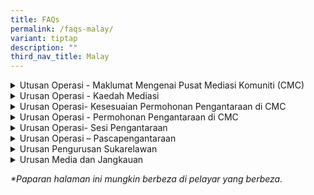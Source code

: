 ```yaml
---
title: FAQs
permalink: /faqs-malay/
variant: tiptap
description: ""
third_nav_title: Malay
---
```

<div data-type="detailGroup" class="isomer-accordion isomer-accordion-white">
<details class="isomer-details">
<summary>Utusan Operasi - Maklumat Mengenai Pusat Mediasi Komuniti (CMC)</summary>
<div data-type="detailsContent" class="isomer-details-content">
<blockquote>
<p>Apakah yang dilakukan oleh Pusat Mediasi Komuniti (CMC)?</p>
</blockquote>
<p>Pusat Mediasi Komuniti (CMC), yang terletak di bawah Kementerian Undang-Undang,
menawarkan perkhidmatan mediasi kepada penduduk Singapura yang menghadapi
pertikaian hubungan dan komuniti.</p>
<p>Perkhidmatan ini disediakan secara <strong>percuma</strong>.</p>
<p></p>
<blockquote>
<p>- Apakah faedah mediasi?</p>
</blockquote>
<p>Mediasi di CMC menawarkan faedah berikut:</p>
<ul>
<li>
<p><strong>Kos</strong>: Perkhidmatan ini adalah percuma.</p>
</li>
<li>
<p><strong>Privasi</strong>: Perkara yang dibincangkan semasa sesi mediasi
dan identiti pihak-pihak yang terlibat akan dirahsiakan.</p>
</li>
<li>
<p><strong>Masa</strong>: Sesi mediasi biasanya berlangsung selama kira-kira
dua jam dan tersedia dari hari Isnin hingga Jumaat, serta pada pagi hari
Sabtu.</p>
</li>
<li>
<p><strong>Lokasi</strong>: Mediasi secara fizikal disediakan di Pusat Perkhidmatan
Kementerian Undang-Undang dan di 18 lokasi satelit di seluruh pulau. Mediasi
secara dalam talian juga boleh diadakan untuk pertikaian yang kurang rumit.</p>
</li>
</ul>
<p></p>
<p>Anda <strong>tidak perlu mengemukakan sebarang bukti</strong> sebelum memohon
mediasi di CMC.</p>
</div>
</details>
<details class="isomer-details">
<summary>Urusan Operasi - Kaedah Mediasi</summary>
<div data-type="detailsContent" class="isomer-details-content">
<blockquote>
<p>Di manakah mediasi CMC dijalankan?</p>
</blockquote>
<p>Mediasi CMC dijalankan di:
<br><strong>45 Maxwell Road, The URA Centre (East Wing), #07-11, Singapura 069118.</strong>
</p>
<p><strong>Mediasi yang dirujuk dan diarahkan oleh mahkamah</strong> dijalankan
pada:</p>
<ul>
<li>
<p>Hari Isnin hingga Jumaat, dari <strong>9.00 pagi hingga 1.00 tengah hari</strong>
</p>
</li>
</ul>
<p><strong>Mediasi secara sukarela</strong> dijalankan pada:</p>
<ul>
<li>
<p>Hari Isnin hingga Jumaat, dari <strong>2.00 petang hingga 6.00 petang</strong>
</p>
</li>
<li>
<p>Hari Sabtu, dari <strong>9.00 pagi hingga 1.00 tengah hari</strong>
<br>Kami <strong>ditutup pada hari Ahad dan Cuti Umum</strong>.</p>
</li>
</ul>
<p></p>
<p>Kami juga menyediakan mediasi secara sukarela di <strong>18 lokasi mediasi satelit</strong> berikut:</p>
<p>·&nbsp;&nbsp;&nbsp;&nbsp;&nbsp;&nbsp; Kelab Komuniti ACE the Place</p>
<p>·&nbsp;&nbsp;&nbsp;&nbsp;&nbsp;&nbsp; Kelab Komuniti Bedok</p>
<p>·&nbsp;&nbsp;&nbsp;&nbsp;&nbsp;&nbsp; Kelab Komuniti Ci Yuan</p>
<p>·&nbsp;&nbsp;&nbsp;&nbsp;&nbsp;&nbsp; Kelab Komuniti Clementi</p>
<p>·&nbsp;&nbsp;&nbsp;&nbsp;&nbsp;&nbsp; Kelab Komuniti Geylang Serai@Wisma
Geylang Serai</p>
<p>·&nbsp;&nbsp;&nbsp;&nbsp;&nbsp;&nbsp; Kelab Komuniti MacPherson</p>
<p>·&nbsp;&nbsp;&nbsp;&nbsp;&nbsp;&nbsp; Kelab Komuniti Nee Soon East</p>
<p>·&nbsp;&nbsp;&nbsp;&nbsp;&nbsp;&nbsp; Kelab Komuniti Paya Lebar-Kovan</p>
<p>·&nbsp;&nbsp;&nbsp;&nbsp;&nbsp;&nbsp; Kelab Komuniti Toa Payoh Barat</p>
<p>·&nbsp;&nbsp;&nbsp;&nbsp;&nbsp;&nbsp; Kelab Komuniti Telok Blangah</p>
<p>·&nbsp;&nbsp;&nbsp;&nbsp;&nbsp;&nbsp; Pusat ServiceSG One Punggol</p>
<p>·&nbsp;&nbsp;&nbsp;&nbsp;&nbsp;&nbsp; Pusat ServiceSG Our Tampines Hub</p>
<p>·&nbsp;&nbsp;&nbsp;&nbsp;&nbsp;&nbsp; ServiceSG@Kelab Komuniti Keat Hong</p>
<p>·&nbsp;&nbsp;&nbsp;&nbsp;&nbsp;&nbsp; ServiceSG Centre@Kelab Komuniti
The Frontier</p>
<p>·&nbsp;&nbsp;&nbsp;&nbsp;&nbsp;&nbsp; Pusat ServiceSG Bukit Merah</p>
<p>·&nbsp;&nbsp;&nbsp;&nbsp;&nbsp;&nbsp; Pusat ServiceSG Woodlands</p>
<p>·&nbsp;&nbsp;&nbsp;&nbsp;&nbsp;&nbsp; Pondok Polis Kejiranan Tampines
East</p>
<p>·&nbsp;&nbsp;&nbsp;&nbsp;&nbsp;&nbsp; Pondok Polis Kejiranan Tampines
North</p>
<p></p>
<blockquote>
<p>Bolehkah mediasi dijalankan melalui Zoom?</p>
</blockquote>
<p>Mediasi secara maya boleh diadakan untuk <strong>kes yang kurang rumit</strong>.</p>
</div>
</details>
<details class="isomer-details">
<summary>Urusan Operasi- Kesesuaian Permohonan Pengantaraan di CMC</summary>
<div data-type="detailsContent" class="isomer-details-content">
<blockquote>
<p>Apakah jenis pertikaian yang sesuai untuk mediasi di CMC?</p>
</blockquote>
<p>Mediasi di CMC merupakan satu pilihan yang berkesan untuk menyelesaikan
pertikaian antara jiran tetangga, ahli keluarga, rakan, rakan sekerja,
tuan rumah, penyewa, atau hubungan antara peribadi yang lain.</p>
<p>Walau bagaimanapun, mediasi ini <strong>tidak sesuai untuk pertikaian kontrak atau komersial</strong>.</p>
<p>Untuk senarai penuh jenis pertikaian yang sesuai untuk mediasi di CMC,
sila <a href="/disputes-suitable-for-mediation-malay/" rel="noopener nofollow" target="_blank">klik </a>di
sini.</p>
<p></p>
<blockquote>
<p>Mengapakah CMC menerima permohonan mediasi tanpa menjalankan sebarang
siasatan?</p>
</blockquote>
<p>CMC tidak menjalankan sebarang siasatan. Fokus utama kami adalah untuk
memudahcara perbincangan antara pihak-pihak yang terlibat dalam pertikaian.</p>
<p>Menerusi mediasi, kami berusaha untuk membantu pihak-pihak yang terlibat
berkomunikasi dengan berkesan, meneroka penyelesaian, dan mencapai persetujuan
yang saling menguntungkan.</p>
<p></p>
<blockquote>
<p>Bolehkah CMC menerima kes yang melibatkan pertikaian jiran di kondominium
persendirian atau harta tanah?</p>
</blockquote>
<p>Kami menerima kes yang melibatkan pertikaian jiran di kawasan rumah awam
atau persendirian termasuk harta tanah, kondominium dan pangsapuri persendirian.</p>
<p></p>
<blockquote>
<p>Mengapakah CMC menerima permohonan pengantaraan tanpa menjalankan apa-apa
siasatan?</p>
</blockquote>
<p>CMC tidak menjalankan siasatan. Fokus utama kami adalah untuk memudahkan
perbincangan antara pihak yang bertikai. Melalui pengantaraan, kami berhasrat
untuk membantu pihak-pihak berkomunikasi dengan berkesan, meneroka penyelesaian
dan mencapai persetujuan yang adil bagi kedua-dua pihak.</p>
<p></p>
<blockquote>
<p>Adakah saya memerlukan bukti untuk mengemukakan kes kepada CMC?</p>
</blockquote>
<p>Anda tidak perlu mengemukakan apa-apa bukti sebelum memohon pengantaraan
di CMC.</p>
<p></p>
<blockquote>
<p>Berapakah bilangan orang boleh menghadiri sesi pengantaraan?</p>
</blockquote>
<p>Tidak termasuk pertikaian keluarga, kami membenarkan sehingga dua orang
daripada setiap pihak, yang terlibat secara langsung dengan pertikaian
itu untuk menghadiri sesi pengantaraan. Untuk sesi pengantaraan satelit,
hanya seorang daripada setiap pihak akan menghadiri sesi tersebut.</p>
<p></p>
<blockquote>
<p>Bolehkah ahli keluarga/ejen saya menghadiri sesi pengantaraan bagi pihak
saya?</p>
</blockquote>
<p>Jika ahli keluarga atau ejen anda telah diberikan Surat Kuasa Wakil untuk
menguruskan hal ehwal anda, anda boleh membenarkan mereka menghadiri sesi
tersebut bagi pihak anda. Untuk semua sebab lain, sila hubungi kami.&nbsp;Untuk
Pengantaraan yang&nbsp;<strong>Diarah Mahkamah&nbsp;</strong>, hanya pihak
yang dinamakan dalam Perintah Mahkamah akan menghadiri sesi pengantaraan.</p>
<p></p>
<blockquote>
<p>Bolehkah peguam menghadiri pengantaraan bersama saya?</p>
</blockquote>
<p>Di CMC, peguam tidak dibenarkan menghadiri sesi pengantaraan dengan pihak-pihak.
Jika anda memerlukan nasihat undang-undang, anda dinasihatkan untuk mendapatkan
nasihat secara berasingan sebelum sesi pengantaraan.</p>
</div>
</details>
<details class="isomer-details">
<summary>Urusan Operasi - Permohonan Pengantaraan di CMC</summary>
<div data-type="detailsContent" class="isomer-details-content">
<blockquote>
<p>Apa yang berlaku selepas saya memohon mediasi?</p>
</blockquote>
<p>Apabila permohonan untuk mediasi secara sukarela diterima oleh CMC, prosesnya
adalah seperti berikut:</p>
<ol data-tight="true" class="tight">
<li>
<p><strong>Pengakuan Terima</strong>: Anda akan menerima pengakuan penerimaan
permohonan anda.</p>
</li>
<li>
<p><strong>Penilaian</strong>: Kami akan menilai kes anda untuk menentukan
sama ada ia sesuai untuk dimediasi.</p>
</li>
<li>
<p><strong>Jemputan kepada pihak satu lagi (Responden)</strong>: Jika permohonan
anda didapati sesuai untuk mediasi di CMC, kami akan menjemput Responden
untuk menghadiri sesi mediasi dan akan memaklumkan kepada anda hasil maklum
balas daripada pihak tersebut.</p>
</li>
<li>
<p><strong>Penjadualan</strong>: Apabila kedua-dua pihak bersetuju untuk
menghadiri sesi mediasi, kami akan menjadualkan tarikh mediasi dan memaklumkan
kepada anda tentang tarikh, masa dan lokasi sesi tersebut.</p>
</li>
<li>
<p><strong>Sesi Mediasi</strong>: Pada tarikh yang ditetapkan, anda dan Responden
akan bertemu dengan mediator kami. Mediator akan memudahcara perbincangan
antara kedua-dua pihak, bagi mewujudkan persefahaman dan, jika boleh, mencapai
penyelesaian yang baik untuk semua pihak.</p>
</li>
<li>
<p><strong>Keputusan</strong>: Jika persetujuan dicapai, mediator akan mendokumenkan
terma persetujuan tersebut. Anda akan diberi peluang untuk meneliti dokumen
itu sebelum menandatanganinya. Anda juga akan menerima salinan perjanjian
yang telah ditandatangani.</p>
<p>Sekiranya persetujuan tidak dapat dicapai, sesi mediasi akan ditamatkan
secara hormat. Anda boleh memilih untuk meneroka pilihan lain, termasuk
mendapatkan nasihat undang-undang atau memfailkan permohonan di mahkamah.</p>
</li>
<li>
<p><strong>Tindakan Susulan</strong>: Jika perlu, CMC mungkin akan menawarkan
sesi mediasi susulan.</p>
</li>
</ol>
<p></p>
<blockquote>
<p>Jika Responden mengabaikan atau menolak jemputan CMC, apakah pilihan saya
yang lain? Bolehkah saya membawa kes itu ke Tribunal Penyelesaian Pertikaian
Komuniti (CDRT)?</p>
</blockquote>
<p><strong><u>Pertikaian Melibatkan Bukan Jiran</u></strong>
</p>
<p>Jika Responden menolak atau gagal memberikan respons kepada jemputan pengantaraan,
anda boleh memilih untuk meneroka pilihan lain bagi menangani pertikaian
itu, yang mungkin termasuk mendapatkan nasihat undang-undang atau meneruskan
untuk memfailkan permohonan di Mahkamah.&nbsp;</p>
<p></p>
<p><strong><u>Pertikaian Melibatkan Jiran dari Tampines (Semasa Fasa Perintis)</u></strong>
</p>
<p>Jika Responden menolak atau gagal memberikan respons kepada jemputan pengantaraan,
anda boleh mendapatkan bantuan Unit Perhubungan Komuniti (CRU) dengan menghubungi
talian penting mereka di 3300 3300, antara 9 pagi hingga 9 malam pada hari
bekerja.</p>
<p>&nbsp;</p>
<p><strong><u>Pertikaian Melibatkan Jiran dari semua Bandar lain (Semasa Fasa Perintis)</u></strong>
</p>
<p>Jika Responden menolak atau gagal memberikan respons, kami akan mengeluarkan
surat keputusan kepada anda. Anda mempunyai pilihan untuk memfailkan tuntutan
di CDRT.</p>
</div>
</details>
<details class="isomer-details">
<summary>Urusan Operasi- Sesi Pengantaraan</summary>
<div data-type="detailsContent" class="isomer-details-content">
<blockquote>
<p>Apa yang berlaku semasa sesi mediasi?</p>
</blockquote>
<p>Berikut adalah proses mediasi di CMC:</p>
<p></p>
<p><strong>Pendaftaran</strong>: Sila hadir sekurang-kurangnya 20 minit sebelum
sesi bermula. Pegawai kami akan menyambut anda, mengesahkan identiti semua
pihak yang terlibat, dan memastikan semua perkara telah disediakan sebelum
sesi mediasi dimulakan.</p>
<p></p>
<p><strong>Penyataan Pembukaan</strong>: Mediator kami akan menjemput anda
masuk ke dalam bilik mediasi, di mana anda dan pihak satu lagi akan duduk.
Sesi akan dimulakan dengan penyataan pembukaan oleh mediator, termasuk
penerangan tentang proses mediasi dan peraturan asas yang perlu dipatuhi.</p>
<p></p>
<p><strong>Sesi Bersama</strong>: Pihak Pemohon akan memulakan sesi dengan
membentangkan isu-isu yang dibawa ke mediasi. Selepas itu, Responden akan
diberi peluang untuk memberi maklum balas. Mediator kami akan merumuskan
isu-isu utama yang telah dikemukakan.</p>
<p></p>
<p><strong>Sesi Peribadi</strong>: Sekiranya terdapat isu sensitif yang memerlukan
perbincangan secara berasingan, mediator boleh berbincang secara peribadi
dengan setiap pihak. Maklumat yang dikongsi dalam sesi peribadi akan dirahsiakan,
kecuali jika diberi kebenaran untuk didedahkan kepada pihak lain.</p>
<p>Mediator kami mungkin akan bertukar antara sesi bersama dan sesi peribadi,
bagi meneroka pelbagai penyelesaian yang mungkin.</p>
<p></p>
<p><strong>Penutup:</strong>
</p>
<p><u>Penyelesaian dengan Persetujuan</u>
<br>Sekiranya persetujuan dicapai, mediator kami akan mendokumenkan terma
persetujuan tersebut. Anda akan diberi peluang untuk meneliti dokumen itu
sebelum menandatanganinya. Anda juga akan menerima salinan perjanjian yang
telah ditandatangani.</p>
<p></p>
<p><u>Tiada Penyelesaian</u>
<br>Sekiranya tiada persetujuan dicapai, sesi akan ditamatkan dengan penuh
hormat. Anda boleh memilih untuk meneroka pilihan lain bagi menyelesaikan
pertikaian, termasuk mendapatkan nasihat undang-undang atau memfailkan
permohonan di mahkamah.</p>
<p></p>
<blockquote>
<p>Bolehkah saya merakam sesi pengantaraan?</p>
</blockquote>
<p>Pengantaraan di CMC ialah proses sulit, seperti yang digariskan dalam
Akta CMC, Bab 49A. Untuk mengekalkan kerahsiaan dan untuk menyediakan ruang
yang selamat kepada pihak-pihak untuk berkongsi tanpa rasa takut, tiada
fotografi, videografi atau rakaman audio dibenarkan semasa sesi pengantaraan.
Sekiranya kami menyedari bahawa terdapat rakaman, pihak yang bertanggungjawab
akan diminta untuk memadamkan kandungan tersebut dengan kehadiran pengantara
atau pegawai CMC.</p>
<p></p>
<blockquote>
<p>Adakah Perjanjian Penyelesaian CMC dimeterai secara sah?</p>
</blockquote>
<p>Sebaik sahaja Perjanjian Penyelesaian ditandatangani, perjanjian tersebut
mengikat pihak yang menandatangan, jadi anda boleh menggunakan dokumen
tersebut sebagai bukti untuk menyokong prosiding undang-undang.</p>
</div>
</details>
<details class="isomer-details">
<summary>Urusan Operasi – Pascapengantaraan</summary>
<div data-type="detailsContent" class="isomer-details-content">
<blockquote>
<p>Apa yang berlaku jika pihak lain melanggar perjanjian?</p>
</blockquote>
<p>Anda boleh memohon&nbsp;<strong>pemulihan sukarela</strong>&nbsp;<u>sebulan selepas sesi pengantaraan terakhir melalui</u>&nbsp;
<a href="https://eservices.mlaw.gov.sg/cmc/mediatorsportal/direct-intake/" rel="noopener noreferrer nofollow" target="_blank"><u>borang</u>
</a>permohonan dalam talian kami. Anda juga boleh memohon dengan menghubungi
Talian Pertanyaan MinLaw di 1800 2255 529* semasa waktu pejabat.</p>
<p><u>Pertikaian Melibatkan Bukan Jiran</u>
</p>
<p>Jika pemulihan sukarela tidak menjadi, anda boleh memilih untuk meneroka
pilihan lain bagi menangani pertikaian yang mungkin termasuk mendapatkan
nasihat undang-undang atau meneruskan untuk memfailkan permohonan di Mahkamah.&nbsp;</p>
<p><u>Pertikaian Melibatkan Jiran dari Tampines (Semasa Fasa Perintis)</u>
</p>
<p>Jika pemulihan sukarela tidak menjadi kerana Responden menolak atau gagal
memberikan respons, anda boleh memohon Pemulihan Berarah dengan menghubungi
Talian Pertanyaan MinLaw di 1800 2255 529* pada waktu pejabat.<em>&nbsp;</em>Ini
bererti kehadiran pada sesi pengantaraan CMC adalah wajib bagi kedua-dua
pihak.</p>
<p><u>Pertikaian Melibatkan Jiran dari semua Bandar lain (Semasa Fasa Perintis)</u>
</p>
<p>Jika pemulihan sukarela tidak menjadi kerana Responden menolak atau gagal
memberikan respons, kami akan mengeluarkan surat keputusan kepada anda.
Anda mempunyai pilihan untuk memfailkan tuntutan di CDRT.</p>
<p></p>
<p><em>*Sila ambil perhatian bahawa caj masa siaran mungkin dikenakan untuk panggilan yang dibuat daripada telefon bimbit.</em>
</p>
<p></p>
</div>
</details>
<details class="isomer-details">
<summary>Urusan Pengurusan Sukarelawan</summary>
<div data-type="detailsContent" class="isomer-details-content">
<blockquote>
<p>Siapakah mediator CMC?</p>
</blockquote>
<p>Mediator CMC ialah sukarelawan yang dilantik oleh Menteri Undang-Undang.</p>
<p>Mereka telah dipilih dengan teliti, menjalani latihan dan penilaian sebelum
dilantik secara rasmi. Mereka juga dikehendaki untuk kekal relevan dalam
peranan ini melalui mediasi yang dijalankan secara berkala serta latihan
berterusan.</p>
<p></p>
<blockquote>
<p>Adakah CMC merekrut mana-mana sukarelawan baharu?</p>
</blockquote>
<p>CMC merekrut sukarelawan baharu setiap tahun dan permohonan ditutup pada
penghujung September. Hanya calon yang disenarai pendek akan dijemput untuk
menghadiri Temu Duga Pemilihan, yang biasa diadakan dari Oktober hingga
November setiap tahun.</p>
<p></p>
<blockquote>
<p>Bagaimanakah untuk layak menjadi mediator CMC?</p>
</blockquote>
<p>Terdapat <strong>lima peringkat</strong> dalam proses kelayakan:</p>
<ul>
<li>
<p>Permohonan</p>
</li>
<li>
<p>Pemilihan</p>
</li>
<li>
<p>Penilaian</p>
</li>
<li>
<p>Latihan Praktikal (Apprenticeship)</p>
</li>
<li>
<p>Pelantikan</p>
</li>
</ul>
<p>Anda boleh membuat permohonan di <a href="/how-to-be-a-cmc-mediator-malay/" rel="noopener nofollow" target="_blank">sini</a>.</p>
<p></p>
<blockquote>
<p>Bagaimanakah untuk menjadi mediator CMC?</p>
</blockquote>
<p>Untuk memohon sebagai mediator sukarelawan CMC, anda perlu memenuhi kriteria
berikut:</p>
<ul>
<li>
<p>Warganegara Singapura atau Penduduk Tetap Singapura</p>
</li>
<li>
<p>Berumur 30 tahun dan ke atas</p>
</li>
<li>
<p>Fasih dalam bahasa Inggeris, secara lisan dan bertulis</p>
</li>
<li>
<p>Mempunyai penguasaan dalam bahasa atau dialek tempatan</p>
</li>
<li>
<p>Biasa menggunakan platform Zoom untuk sesi mediasi</p>
</li>
<li>
<p>Pernah atau sedang terlibat secara aktif dalam kerja kemasyarakatan atau
kesukarelawanan</p>
</li>
<li>
<p>Telah mendapat Akreditasi Tahap 1 daripada Singapore International Mediation
Institute (SIMI) dalam tempoh dua tahun kebelakangan ini</p>
</li>
<li>
<p>Berminat untuk menyumbang kepada pembinaan masyarakat yang beradab dan
harmoni di Singapura</p>
</li>
</ul>
<p>Anda boleh membuat permohonan di <a href="/how-to-be-a-cmc-mediator-malay/" rel="noopener nofollow" target="_blank">sini</a>.</p>
</div>
</details>
<details class="isomer-details">
<summary>Urusan Media dan Jangkauan</summary>
<div data-type="detailsContent" class="isomer-details-content">
<blockquote>
<p>Saya ingin meminta taklimat oleh CMC.</p>
</blockquote>
<p>Sila hubungi Talian Pertanyaan MinLaw di 1800 2255* 529 semasa waktu pejabat
atau serahkan permintaan anda menggunakan borang dalam talian&nbsp;<a href="https://eservices.mlaw.gov.sg/enquiry/" rel="noopener noreferrer nofollow" target="_blank"><u>di sini</u></a>.</p>
<p><em>*Sila ambil perhatian bahawa caj masa siaran mungkin dikenakan untuk panggilan yang dibuat daripada telefon mudah alih.</em>
</p>
<p></p>
<blockquote>
<p>Di manakah saya boleh mendapatkan laporan atau statistik yang berkaitan
tentang CMC?</p>
</blockquote>
<p>Untuk statistik berkaitan CMC tertentu, anda boleh menghantar permintaan
menggunakan borang dalam talian&nbsp;<a href="https://eservices.mlaw.gov.sg/enquiry/" rel="noopener noreferrer nofollow" target="_blank"><u>di sini</u></a>.</p>
<p></p>
<blockquote>
<p>Saya ingin mengadakan wawancara media.</p>
</blockquote>
<p>Sila hubungi Talian Pertanyaan MinLaw di 1800 2255 529* semasa waktu pejabat
atau hantar permintaan anda menggunakan borang dalam talian&nbsp;<a href="https://eservices.mlaw.gov.sg/enquiry/" rel="noopener noreferrer nofollow" target="_blank"><u>di sini&nbsp;</u></a>dengan
menyatakan sebab dan tujuan permintaan anda.</p>
<p><em>*Sila ambil perhatian bahawa caj masa siaran mungkin dikenakan untuk panggilan yang dibuat daripada telefon mudah alih.</em>
</p>
<p></p>
<blockquote>
<p>Saya ingin bekerjasama dengan CMC dalam satu acara. Siapakah yang saya
boleh hubungi?</p>
</blockquote>
<p>Sila hubungi Talian Pertanyaan MinLaw di 1800 2255 529* semasa waktu pejabat
atau hantar permintaan anda menggunakan borang dalam talian&nbsp;<a href="https://eservices.mlaw.gov.sg/enquiry/" rel="noopener noreferrer nofollow" target="_blank"><u>di sini&nbsp;</u></a>dengan
menyatakan sebab dan tujuan permintaan anda.</p>
<p><em>*Sila ambil perhatian bahawa caj masa siaran mungkin dikenakan untuk panggilan yang dibuat daripada telefon mudah alih.</em>
</p>
<p></p>
<blockquote>
<p>Agensi saya ingin meminta sandaran CMC.</p>
</blockquote>
<p>Sila hubungi Talian Pertanyaan MinLaw di 1800 2255 529* semasa waktu pejabat
atau hantar permintaan anda menggunakan borang dalam talian&nbsp;<a href="https://eservices.mlaw.gov.sg/enquiry/" rel="noopener noreferrer nofollow" target="_blank"><u>di sini</u></a>.</p>
<p><em>*Sila ambil perhatian bahawa caj masa siaran mungkin dikenakan untuk panggilan yang dibuat daripada telefon mudah alih.</em>
</p>
</div>
</details>
</div>
<p><em>*Paparan halaman ini mungkin berbeza di pelayar yang berbeza.</em>
</p>
<p></p>